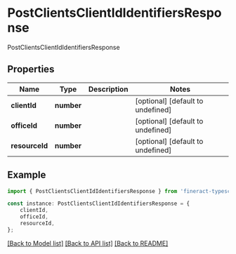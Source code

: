 # PostClientsClientIdIdentifiersResponse

PostClientsClientIdIdentifiersResponse

## Properties

Name | Type | Description | Notes
------------ | ------------- | ------------- | -------------
**clientId** | **number** |  | [optional] [default to undefined]
**officeId** | **number** |  | [optional] [default to undefined]
**resourceId** | **number** |  | [optional] [default to undefined]

## Example

```typescript
import { PostClientsClientIdIdentifiersResponse } from 'fineract-typescript-client';

const instance: PostClientsClientIdIdentifiersResponse = {
    clientId,
    officeId,
    resourceId,
};
```

[[Back to Model list]](../README.md#documentation-for-models) [[Back to API list]](../README.md#documentation-for-api-endpoints) [[Back to README]](../README.md)
